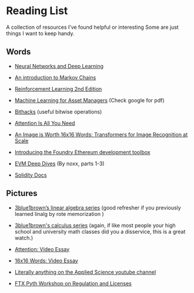 # Reading List
A collection of resources I’ve found helpful or interesting Some are just things I want to keep handy. 

## Words

- [Neural Networks and Deep Learning](http://neuralnetworksanddeeplearning.com/)

- [An introduction to Markov Chains ](http://web.math.ku.dk/noter/filer/stoknoter.pdf) 

- [Reinforcement Learning 2nd Edition](http://incompleteideas.net/book/RLbook2020.pdf)

- [Machine Learning for Asset Managers](https://books.google.com/books/about/Machine_Learning_for_Asset_Managers.html?id=gRfeDwAAQBAJ&source=kp_book_description) (Check google for pdf)

- [Bithacks](https://graphics.stanford.edu/~seander/bithacks.html) (useful bitwise operations)

- [Attention Is All You  Need](https://arxiv.org/pdf/1706.03762.pdf)

- [An Image is Worth 16x16 Words: Transformers for Image Recognition at Scale](https://arxiv.org/abs/2010.11929)

- [Introducing the Foundry Ethereum development toolbox](https://www.paradigm.xyz/2021/12/introducing-the-foundry-ethereum-development-toolbox)

- [EVM Deep Dives](https://noxx.substack.com/p/evm-deep-dives-the-path-to-shadowy?s=r) (By noxx, parts 1-3)

- [Solidity Docs](https://docs.soliditylang.org/en/v0.8.13/)

## Pictures
- [3blue1brown’s linear algebra series](https://youtube.com/playlist?list=PLZHQObOWTQDPD3MizzM2xVFitgF8hE_ab) (good refresher if you previously learned linalg by rote memorization )

- [3blue1brown's calculus series](https://www.youtube.com/playlist?list=PLZHQObOWTQDMsr9K-rj53DwVRMYO3t5Yr) (again, if like most people your high school and university math classes did you a disservice, this is a great watch.)

- [Attention: Video Essay](https://www.youtube.com/watch?v=iDulhoQ2pro)

- [16x16 Words: Video Essay](https://www.youtube.com/watch?v=TrdevFK_am4)

- [Literally anything on the Applied Science youtube channel](https://www.youtube.com/channel/UCivA7_KLKWo43tFcCkFvydw)

- [FTX Pyth Workshop on Regulation and Licenses](https://www.youtube.com/watch?v=nl06VW4TBLM)